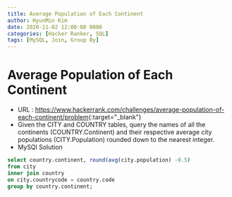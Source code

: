 ```yaml
---
title: Average Population of Each Continent
author: HyunMin Kim
date: 2020-11-02 12:00:00 0000
categories: [Hacker Ranker, SQL]
tags: [MySQL, Join, Group By]
---
```


# Average Population of Each Continent

- URL : <https://www.hackerrank.com/challenges/average-population-of-each-continent/problem>{:target="_blank"}
- Given the CITY and COUNTRY tables, query the names of all the continents (COUNTRY.Continent) and their respective average city populations (CITY.Population) rounded down to the nearest integer.
- MySQl Solution

```sql
select country.continent, round(avg(city.population) -0.5)
from city 
inner join country
on city.countrycode = country.code
group by country.continent;
```